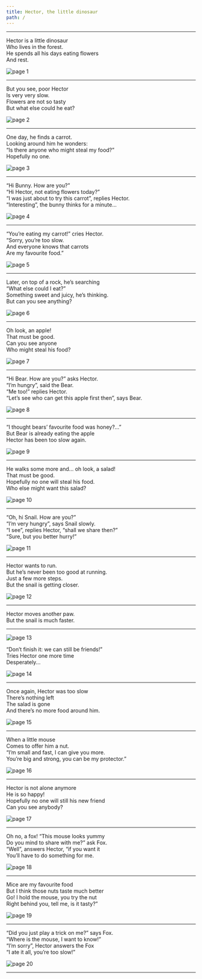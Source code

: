 ```yaml
---
title: Hector, the little dinosaur
path: /
---
```


---

Hector is a little dinosaur  
Who lives in the forest.  
He spends all his days eating flowers  
And rest.

![page 1](../images/page1.png)

---

But you see, poor Hector  
Is very very slow.  
Flowers are not so tasty  
But what else could he eat?

![page 2](../images/page2.png)

---

One day, he finds a carrot.  
Looking around him he wonders:  
“Is there anyone who might steal my food?”  
Hopefully no one.

![page 3](../images/page3.png)

---

“Hi Bunny. How are you?”  
“Hi Hector, not eating flowers today?”  
“I was just about to try this carrot”, replies Hector.  
“Interesting”, the bunny thinks for a minute...

![page 4](../images/page4.png)

---

“You’re eating my carrot!” cries Hector.  
“Sorry, you’re too slow.  
And everyone knows that carrots  
Are my favourite food.”

![page 5](../images/page5.png)

---

Later, on top of a rock, he’s searching  
“What else could I eat?”  
Something sweet and juicy, he’s thinking.  
But can you see anything?

![page 6](../images/page6.png)

---

Oh look, an apple!  
That must be good.  
Can you see anyone  
Who might steal his food?

![page 7](../images/page7.png)

---

“Hi Bear. How are you?” asks Hector.  
“I’m hungry”, said the Bear.  
“Me too!” replies Hector.  
“Let’s see who can get this apple first then”, says Bear.

![page 8](../images/page8.png)

---

“I thought bears’ favourite food was honey?…”  
But Bear is already eating the apple  
Hector has been too slow again.

![page 9](../images/page9.png)

---

He walks some more and... oh look, a salad!  
That must be good.  
Hopefully no one will steal his food.  
Who else might want this salad?

![page 10](../images/page10.png)

---

“Oh, hi Snail. How are you?”  
“I’m very hungry”, says Snail slowly.  
“I see”, replies Hector, “shall we share then?”  
“Sure, but you better hurry!”

![page 11](../images/page11.png)

---

Hector wants to run.  
But he’s never been too good at running.  
Just a few more steps.  
But the snail is getting closer.

![page 12](../images/page12.png)

---

Hector moves another paw.  
But the snail is much faster.

---

![page 13](../images/page13.png)

“Don’t finish it: we can still be friends!”  
Tries Hector one more time  
Desperately...

![page 14](../images/page14.png)

---

Once again, Hector was too slow  
There’s nothing left  
The salad is gone  
And there’s no more food around him.

![page 15](../images/page15.png)

---

When a little mouse  
Comes to offer him a nut.  
“I’m small and fast, I can give you more.  
You’re big and strong, you can be my protector.”

![page 16](../images/page16.png)

---

Hector is not alone anymore  
He is so happy!  
Hopefully no one will still his new friend  
Can you see anybody?

![page 17](../images/page17.png)

---

Oh no, a fox! “This mouse looks yummy  
Do you mind to share with me?” ask Fox.  
“Well”, answers Hector, “if you want it  
You’ll have to do something for me.

![page 18](../images/page18.png)

---

Mice are my favourite food  
But I think those nuts taste much better  
Go! I hold the mouse, you try the nut  
Right behind you, tell me, is it tasty?”

![page 19](../images/page19.png)

---

“Did you just play a trick on me?” says Fox.  
“Where is the mouse, I want to know!”  
“I’m sorry”, Hector answers the Fox  
“I ate it all, you’re too slow!”

![page 20](../images/page20.png)

---
